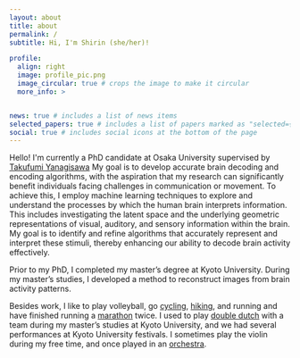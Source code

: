 ```yaml
---
layout: about
title: about
permalink: /
subtitle: Hi, I'm Shirin (she/her)!

profile:
  align: right
  image: profile_pic.png
  image_circular: true # crops the image to make it circular
  more_info: >


news: true # includes a list of news items
selected_papers: true # includes a list of papers marked as "selected={true}"
social: true # includes social icons at the bottom of the page
---
```


Hello! I'm currently a PhD candidate at Osaka University supervised by [Takufumi Yanagisawa](https://cinet.jp/english/people/20161909/) My goal is to develop accurate brain decoding and encoding algorithms, with the aspiration that my research can significantly benefit individuals facing challenges in communication or movement. To achieve this, I employ machine learning techniques to explore and understand the processes by which the human brain interprets information. This includes investigating the latent space and the underlying geometric representations of visual, auditory, and sensory information within the brain. My goal is to identify and refine algorithms that accurately represent and interpret these stimuli, thereby enhancing our ability to decode brain activity effectively.

Prior to my PhD, I completed my master’s degree at Kyoto University. During my master’s studies, I developed a method to reconstruct images from brain activity patterns.

Besides work, I like to play volleyball, go [cycling](https://www.instagram.com/p/C0L8vqJyQOR/?utm_source=ig_web_copy_link&igsh=MzRlODBiNWFlZA==), [hiking](https://www.instagram.com/p/CzcGQ__SNOx/?utm_source=ig_web_copy_link&igsh=MzRlODBiNWFlZA==), and running and have finished running a [marathon](https://www.instagram.com/p/BpwTax1gE3F/?utm_source=ig_web_copy_link&igsh=MzRlODBiNWFlZA==) twice. I used to play [double dutch](https://www.instagram.com/p/B5FkZfdgJNk/?utm_source=ig_web_copy_link&igsh=MzRlODBiNWFlZA==) with a team during my master’s studies at Kyoto University, and we had several performances at Kyoto University festivals. I sometimes play the violin during my free time, and once played in an [orchestra](https://www.instagram.com/p/CM_hP3qgFA7/?utm_source=ig_web_copy_link&igsh=MzRlODBiNWFlZA==).



